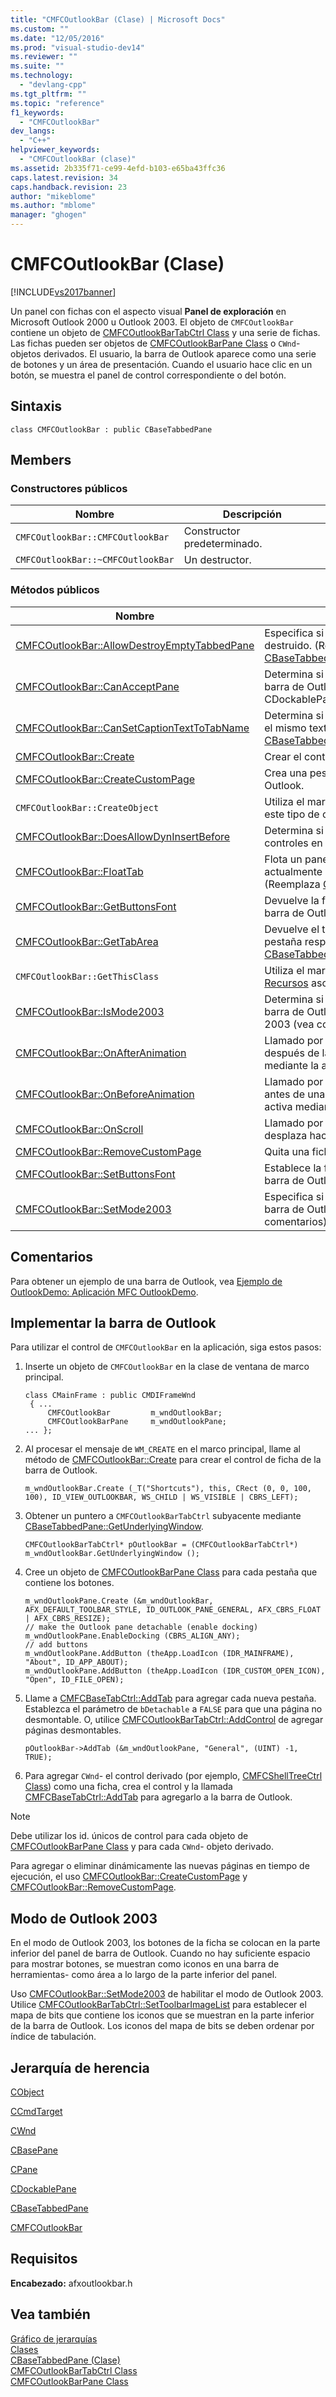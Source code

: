 ```yaml
---
title: "CMFCOutlookBar (Clase) | Microsoft Docs"
ms.custom: ""
ms.date: "12/05/2016"
ms.prod: "visual-studio-dev14"
ms.reviewer: ""
ms.suite: ""
ms.technology: 
  - "devlang-cpp"
ms.tgt_pltfrm: ""
ms.topic: "reference"
f1_keywords: 
  - "CMFCOutlookBar"
dev_langs: 
  - "C++"
helpviewer_keywords: 
  - "CMFCOutlookBar (clase)"
ms.assetid: 2b335f71-ce99-4efd-b103-e65ba43ffc36
caps.latest.revision: 34
caps.handback.revision: 23
author: "mikeblome"
ms.author: "mblome"
manager: "ghogen"
---
```

# CMFCOutlookBar (Clase)
[!INCLUDE[vs2017banner](../../assembler/inline/includes/vs2017banner.md)]

Un panel con fichas con el aspecto visual **Panel de exploración** en Microsoft Outlook 2000 u Outlook 2003.  El objeto de `CMFCOutlookBar` contiene un objeto de [CMFCOutlookBarTabCtrl Class](../../mfc/reference/cmfcoutlookbartabctrl-class.md) y una serie de fichas.  Las fichas pueden ser objetos de [CMFCOutlookBarPane Class](../../mfc/reference/cmfcoutlookbarpane-class.md) o `CWnd`\- objetos derivados.  El usuario, la barra de Outlook aparece como una serie de botones y un área de presentación.  Cuando el usuario hace clic en un botón, se muestra el panel de control correspondiente o del botón.  
  
## Sintaxis  
  
```  
class CMFCOutlookBar : public CBaseTabbedPane  
```  
  
## Members  
  
### Constructores públicos  
  
|Nombre|Descripción|  
|------------|-----------------|  
|`CMFCOutlookBar::CMFCOutlookBar`|Constructor predeterminado.|  
|`CMFCOutlookBar::~CMFCOutlookBar`|Un destructor.|  
  
### Métodos públicos  
  
|Nombre|Descripción|  
|------------|-----------------|  
|[CMFCOutlookBar::AllowDestroyEmptyTabbedPane](../Topic/CMFCOutlookBar::AllowDestroyEmptyTabbedPane.md)|Especifica si un panel con fichas vacío puede ser destruido.  \(Reemplaza [CBaseTabbedPane::AllowDestroyEmptyTabbedPane](../Topic/CBaseTabbedPane::AllowDestroyEmptyTabbedPane.md).\)|  
|[CMFCOutlookBar::CanAcceptPane](../Topic/CMFCOutlookBar::CanAcceptPane.md)|Determina si otro panel se puede acoplar el panel de barra de Outlook.  \(Reemplaza CDockablePane::CanAcceptPane.\)|  
|[CMFCOutlookBar::CanSetCaptionTextToTabName](../Topic/CMFCOutlookBar::CanSetCaptionTextToTabName.md)|Determina si la leyenda del panel con fichas genera el mismo texto que la pestaña activa.  \(Reemplaza [CBaseTabbedPane::CanSetCaptionTextToTabName](../Topic/CBaseTabbedPane::CanSetCaptionTextToTabName.md).\)|  
|[CMFCOutlookBar::Create](../Topic/CMFCOutlookBar::Create.md)|Crear el control de barra de Outlook.|  
|[CMFCOutlookBar::CreateCustomPage](../Topic/CMFCOutlookBar::CreateCustomPage.md)|Crea una pestaña personalizada de la barra de Outlook.|  
|`CMFCOutlookBar::CreateObject`|Utiliza el marco para crear una instancia dinámica de este tipo de clase.|  
|[CMFCOutlookBar::DoesAllowDynInsertBefore](../Topic/CMFCOutlookBar::DoesAllowDynInsertBefore.md)|Determina si un usuario puede acoplar una barra de controles en el borde externo de la barra de Outlook.|  
|[CMFCOutlookBar::FloatTab](../Topic/CMFCOutlookBar::FloatTab.md)|Flota un panel, pero solo si el panel se encuentra actualmente en una pestaña desmontable.  \(Reemplaza [CBaseTabbedPane::FloatTab](../Topic/CBaseTabbedPane::FloatTab.md).\)|  
|[CMFCOutlookBar::GetButtonsFont](../Topic/CMFCOutlookBar::GetButtonsFont.md)|Devuelve la fuente del texto de los botones de la barra de Outlook.|  
|[CMFCOutlookBar::GetTabArea](../Topic/CMFCOutlookBar::GetTabArea.md)|Devuelve el tamaño y la posición de las áreas de la pestaña respecto a la barra de Outlook.  \(Reemplaza [CBaseTabbedPane::GetTabArea](../Topic/CBaseTabbedPane::GetTabArea.md).\)|  
|`CMFCOutlookBar::GetThisClass`|Utiliza el marco para obtener un puntero al objeto de [Recursos](../../mfc/reference/cruntimeclass-structure.md) asociado a este tipo de clase.|  
|[CMFCOutlookBar::IsMode2003](../Topic/CMFCOutlookBar::IsMode2003.md)|Determina si el comportamiento de los imita de la barra de Outlook que de Microsoft Office Outlook 2003 \(vea comentarios\).|  
|[CMFCOutlookBar::OnAfterAnimation](../Topic/CMFCOutlookBar::OnAfterAnimation.md)|Llamado por [CMFCOutlookBarTabCtrl::SetActiveTab](../Topic/CMFCOutlookBarTabCtrl::SetActiveTab.md) después de la pestaña activa se ha establecido mediante la animación.|  
|[CMFCOutlookBar::OnBeforeAnimation](../Topic/CMFCOutlookBar::OnBeforeAnimation.md)|Llamado por [CMFCOutlookBarTabCtrl::SetActiveTab](../Topic/CMFCOutlookBarTabCtrl::SetActiveTab.md) antes de una ficha se establece como la pestaña activa mediante la animación.|  
|[CMFCOutlookBar::OnScroll](../Topic/CMFCOutlookBar::OnScroll.md)|Llamado por el marco si la barra de Outlook se desplaza hacia arriba o abajo.|  
|[CMFCOutlookBar::RemoveCustomPage](../Topic/CMFCOutlookBar::RemoveCustomPage.md)|Quita una ficha personalizada de la barra de Outlook.|  
|[CMFCOutlookBar::SetButtonsFont](../Topic/CMFCOutlookBar::SetButtonsFont.md)|Establece la fuente del texto de los botones de la barra de Outlook.|  
|[CMFCOutlookBar::SetMode2003](../Topic/CMFCOutlookBar::SetMode2003.md)|Especifica si el comportamiento de los imita de la barra de Outlook que de Outlook 2003 \(vea comentarios\).|  
  
## Comentarios  
 Para obtener un ejemplo de una barra de Outlook, vea [Ejemplo de OutlookDemo: Aplicación MFC OutlookDemo](../../top/visual-cpp-samples.md).  
  
## Implementar la barra de Outlook  
 Para utilizar el control de `CMFCOutlookBar` en la aplicación, siga estos pasos:  
  
1.  Inserte un objeto de `CMFCOutlookBar` en la clase de ventana de marco principal.  
  
    ```  
    class CMainFrame : public CMDIFrameWnd  
     { ...  
         CMFCOutlookBar         m_wndOutlookBar;  
         CMFCOutlookBarPane     m_wndOutlookPane;  
    ... };  
    ```  
  
2.  Al procesar el mensaje de `WM_CREATE` en el marco principal, llame al método de [CMFCOutlookBar::Create](../Topic/CMFCOutlookBar::Create.md) para crear el control de ficha de la barra de Outlook.  
  
    ```  
    m_wndOutlookBar.Create (_T("Shortcuts"), this, CRect (0, 0, 100, 100), ID_VIEW_OUTLOOKBAR, WS_CHILD | WS_VISIBLE | CBRS_LEFT);  
    ```  
  
3.  Obtener un puntero a `CMFCOutlookBarTabCtrl` subyacente mediante [CBaseTabbedPane::GetUnderlyingWindow](../Topic/CBaseTabbedPane::GetUnderlyingWindow.md).  
  
    ```  
    CMFCOutlookBarTabCtrl* pOutlookBar = (CMFCOutlookBarTabCtrl*) m_wndOutlookBar.GetUnderlyingWindow ();  
    ```  
  
4.  Cree un objeto de [CMFCOutlookBarPane Class](../../mfc/reference/cmfcoutlookbarpane-class.md) para cada pestaña que contiene los botones.  
  
    ```  
    m_wndOutlookPane.Create (&m_wndOutlookBar, AFX_DEFAULT_TOOLBAR_STYLE, ID_OUTLOOK_PANE_GENERAL, AFX_CBRS_FLOAT | AFX_CBRS_RESIZE);  
    // make the Outlook pane detachable (enable docking)  
    m_wndOutlookPane.EnableDocking (CBRS_ALIGN_ANY);  
    // add buttons  
    m_wndOutlookPane.AddButton (theApp.LoadIcon (IDR_MAINFRAME), "About", ID_APP_ABOUT);  
    m_wndOutlookPane.AddButton (theApp.LoadIcon (IDR_CUSTOM_OPEN_ICON), "Open", ID_FILE_OPEN);  
    ```  
  
5.  Llame a [CMFCBaseTabCtrl::AddTab](../Topic/CMFCBaseTabCtrl::AddTab.md) para agregar cada nueva pestaña.  Establezca el parámetro de `bDetachable` a `FALSE` para que una página no desmontable.  O, utilice [CMFCOutlookBarTabCtrl::AddControl](../Topic/CMFCOutlookBarTabCtrl::AddControl.md) de agregar páginas desmontables.  
  
    ```  
    pOutlookBar->AddTab (&m_wndOutlookPane, "General", (UINT) -1, TRUE);   
    ```  
  
6.  Para agregar `CWnd`\- el control derivado \(por ejemplo, [CMFCShellTreeCtrl Class](../../mfc/reference/cmfcshelltreectrl-class.md)\) como una ficha, crea el control y la llamada [CMFCBaseTabCtrl::AddTab](../Topic/CMFCBaseTabCtrl::AddTab.md) para agregarlo a la barra de Outlook.  
  
> [!NOTE]
>  Debe utilizar los id. únicos de control para cada objeto de [CMFCOutlookBarPane Class](../../mfc/reference/cmfcoutlookbarpane-class.md) y para cada `CWnd`\- objeto derivado.  
  
 Para agregar o eliminar dinámicamente las nuevas páginas en tiempo de ejecución, el uso [CMFCOutlookBar::CreateCustomPage](../Topic/CMFCOutlookBar::CreateCustomPage.md) y [CMFCOutlookBar::RemoveCustomPage](../Topic/CMFCOutlookBar::RemoveCustomPage.md).  
  
## Modo de Outlook 2003  
 En el modo de Outlook 2003, los botones de la ficha se colocan en la parte inferior del panel de barra de Outlook.  Cuando no hay suficiente espacio para mostrar botones, se muestran como iconos en una barra de herramientas\- como área a lo largo de la parte inferior del panel.  
  
 Uso [CMFCOutlookBar::SetMode2003](../Topic/CMFCOutlookBar::SetMode2003.md) de habilitar el modo de Outlook 2003.  Utilice [CMFCOutlookBarTabCtrl::SetToolbarImageList](../Topic/CMFCOutlookBarTabCtrl::SetToolbarImageList.md) para establecer el mapa de bits que contiene los iconos que se muestran en la parte inferior de la barra de Outlook.  Los iconos del mapa de bits se deben ordenar por índice de tabulación.  
  
## Jerarquía de herencia  
 [CObject](../../mfc/reference/cobject-class.md)  
  
 [CCmdTarget](../../mfc/reference/ccmdtarget-class.md)  
  
 [CWnd](../../mfc/reference/cwnd-class.md)  
  
 [CBasePane](../../mfc/reference/cbasepane-class.md)  
  
 [CPane](../../mfc/reference/cpane-class.md)  
  
 [CDockablePane](../../mfc/reference/cdockablepane-class.md)  
  
 [CBaseTabbedPane](../../mfc/reference/cbasetabbedpane-class.md)  
  
 [CMFCOutlookBar](../../mfc/reference/cmfcoutlookbar-class.md)  
  
## Requisitos  
 **Encabezado:** afxoutlookbar.h  
  
## Vea también  
 [Gráfico de jerarquías](../../mfc/hierarchy-chart.md)   
 [Clases](../../mfc/reference/mfc-classes.md)   
 [CBaseTabbedPane \(Clase\)](../../mfc/reference/cbasetabbedpane-class.md)   
 [CMFCOutlookBarTabCtrl Class](../../mfc/reference/cmfcoutlookbartabctrl-class.md)   
 [CMFCOutlookBarPane Class](../../mfc/reference/cmfcoutlookbarpane-class.md)